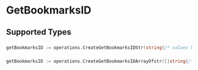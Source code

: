 # GetBookmarksID


## Supported Types

### 

```go
getBookmarksID := operations.CreateGetBookmarksIDStr(string{/* values here */})
```

### 

```go
getBookmarksID := operations.CreateGetBookmarksIDArrayOfstr([]string{/* values here */})
```

